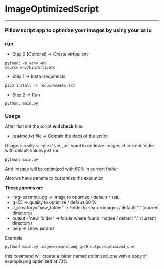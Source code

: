 # ImageOptimizedScript

---
### Pillow script app to optimize your images by using your os iu

### run 
* Step 0 (Optional) -> Create virtual env
```
python3 -m venv env
source env/bin/activate
```
* Step 1 -> Install requiremts
```
pip3 install -r requirements.txt
```
* Step 2 -> Run
```
python3 main.py
```

### Usage
After first init the script **will check** files
* readme.txt file -> Contain the docs of the script

Usage is really simple if you just want to optimize images of current folder with default values just run 
```
python3 main.py
```

And images will be optimized with 60% in current folder

Also we have params to customize the execution

***These params are***
* img=example.jpg -> image to optimize / default * (all)
* q=55                     -> quality to optimize / default 60 %
* c_directory="new_folder" -> folder to search images / default "." (current directory)
* output="new_folder"      -> folder where found images / default "." (current directory)
* help -> show params

Example
```
python3 main.py image=example.png q=70 output=optimized_one
```

this command will create a folder named optimized_one with a copy of example.png optimized at 70%






